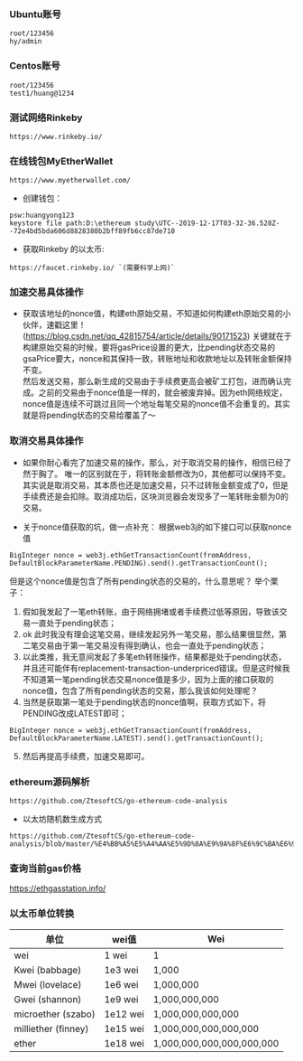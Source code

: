 ### Ubuntu账号
```
root/123456
hy/admin
```

### Centos账号
```
root/123456
test1/huang@1234
```

### 测试网络Rinkeby
```
https://www.rinkeby.io/
```

### 在线钱包MyEtherWallet
```
https://www.myetherwallet.com/
```
- 创建钱包：
```
psw:huangyong123
keystore file path:D:\ethereum study\UTC--2019-12-17T03-32-36.528Z--72e4bd5bda606d8828380b2bff89fb6cc87de710
```
- 获取Rinkeby 的以太币:
```
https://faucet.rinkeby.io/ `(需要科学上网)`
```

### 加速交易具体操作
- 获取该地址的nonce值，构建eth原始交易，不知道如何构建eth原始交易的小伙伴，速戳这里！(https://blog.csdn.net/qq_42815754/article/details/90171523)
关键就在于构建原始交易的时候，要将gasPrice设置的更大，比pending状态交易的gsaPrice要大，nonce和其保持一致，转账地址和收款地址以及转账金额保持不变。   
然后发送交易，那么新生成的交易由于手续费更高会被矿工打包，进而确认完成。之前的交易由于nonce值是一样的，就会被废弃掉。因为eth网络规定，nonce值是连续不可跳过且同一个地址每笔交易的nonce值不会重复的。其实就是将pending状态的交易给覆盖了～

### 取消交易具体操作
- 如果你耐心看完了加速交易的操作，那么，对于取消交易的操作，相信已经了然于胸了。
唯一的区别就在于，将转账金额修改为0，其他都可以保持不变。
其实说是取消交易，其本质也还是加速交易，只不过转账金额变成了0，但是手续费还是会扣除。取消成功后，区块浏览器会发现多了一笔转账金额为0的交易。

- 关于nonce值获取的坑，做一点补充：
根据web3j的如下接口可以获取nonce值
```
BigInteger nonce = web3j.ethGetTransactionCount(fromAddress, DefaultBlockParameterName.PENDING).send().getTransactionCount();
```
但是这个nonce值是包含了所有pending状态的交易的，什么意思呢？
举个栗子：
1. 假如我发起了一笔eth转账，由于网络拥堵或者手续费过低等原因，导致该交易一直处于pending状态；
2. ok 此时我没有理会这笔交易，继续发起另外一笔交易，那么结果很显然，第二笔交易由于第一笔交易没有得到确认，也会一直处于pending状态；
3. 以此类推，我无意间发起了多笔eth转账操作，结果都是处于pending状态，并且还可能伴有replacement-transaction-underpriced错误。但是这时候我不知道第一笔pending状态交易nonce值是多少，因为上面的接口获取的nonce值，包含了所有pending状态的交易，那么我该如何处理呢？
4. 当然是获取第一笔处于pending状态的nonce值啊，获取方式如下，将PENDING改成LATEST即可；
```
BigInteger nonce = web3j.ethGetTransactionCount(fromAddress, DefaultBlockParameterName.LATEST).send().getTransactionCount();
```
5. 然后再提高手续费，加速交易即可。

### ethereum源码解析

```
https://github.com/ZtesoftCS/go-ethereum-code-analysis
```
-  以太坊随机数生成方式
```
https://github.com/ZtesoftCS/go-ethereum-code-analysis/blob/master/%E4%BB%A5%E5%A4%AA%E5%9D%8A%E9%9A%8F%E6%9C%BA%E6%95%B0%E7%94%9F%E6%88%90%E6%96%B9%E5%BC%8F.md
```

### 查询当前gas价格
https://ethgasstation.info/

### 以太币单位转换
|  单位  |  wei值  |	 Wei  |
|  ---   |  -----  |  ----  |
|  wei  |  1 wei  |  1  |
|  Kwei (babbage)  |  1e3 wei  |  1,000  |
|  Mwei (lovelace)  |  1e6 wei  |  1,000,000  |
|  Gwei (shannon)  |  1e9 wei  |  1,000,000,000  |
|  microether (szabo)  |  1e12 wei  |  1,000,000,000,000  |
|  milliether (finney)  |  1e15 wei  |  1,000,000,000,000,000  |
|  ether  |  1e18 wei  |  1,000,000,000,000,000,000  |
